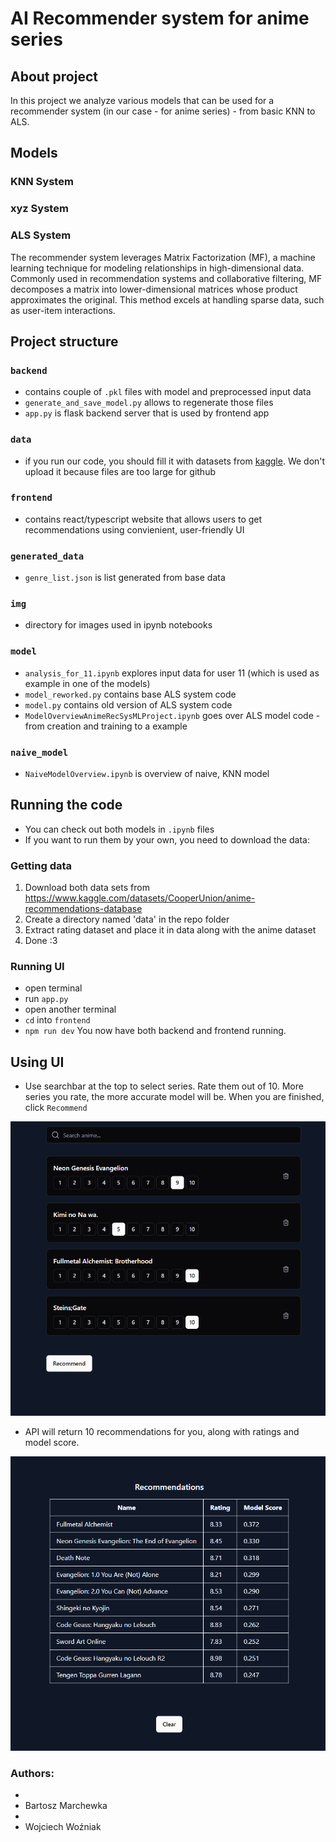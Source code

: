 # AI Recommender system for anime series

## About project
In this project we analyze various models that can be used for a recommender system (in our case - for anime series) - from basic KNN to ALS.

## Models

### KNN System

### xyz System

### ALS System
The recommender system leverages Matrix Factorization (MF), a machine learning technique for modeling relationships in high-dimensional data. Commonly used in recommendation systems and collaborative filtering, MF decomposes a matrix into lower-dimensional matrices whose product approximates the original. This method excels at handling sparse data, such as user-item interactions.


## Project structure
### `backend`
- contains couple of `.pkl` files with model and preprocessed input data
- `generate_and_save_model.py` allows to regenerate those files
- `app.py` is flask backend server that is used by frontend app
### `data`
- if you run our code, you should fill it with datasets from [kaggle](https://www.kaggle.com/datasets/CooperUnion/anime-recommendations-database). We don't upload it because files are too large for github
### `frontend`
- contains react/typescript website that allows users to get recommendations using convienient, user-friendly UI
### `generated_data`
- `genre_list.json` is list generated from base data
### `img`
- directory for images used in ipynb notebooks
### `model`
- `analysis_for_11.ipynb` explores input data for user 11 (which is used as example in one of the models)
- `model_reworked.py` contains base ALS system code
- `model.py` contains old version of ALS system code
- `ModelOverviewAnimeRecSysMLProject.ipynb` goes over ALS model code - from creation and training to a example
### `naive_model`
- `NaiveModelOverview.ipynb` is overview of naive, KNN model

## Running the code
- You can check out both models in `.ipynb` files
- If you want to run them by your own, you need to download the data:
### Getting data
1. Download both data sets from https://www.kaggle.com/datasets/CooperUnion/anime-recommendations-database
2. Create a directory named 'data' in the repo folder
3. Extract rating dataset and place it in data along with the anime dataset
4. Done :3
### Running UI
- open terminal
- run `app.py`
- open another terminal
- `cd` into `frontend`
- `npm run dev`
You now have both backend and frontend running. 

## Using UI
- Use searchbar at the top to select series. Rate them out of 10. More series you rate, the more accurate model will be. When you are finished, click `Recommend`
  
![example](./img/example_1.png)

- API will return 10 recommendations for you, along with ratings and model score.

![example2](./img/example_2.png)


### Authors:
* 
* Bartosz Marchewka
* 
* Wojciech Woźniak